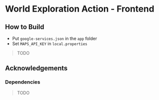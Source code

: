 # World Exploration Action - Frontend

## How to Build
- Put `google-services.json` in the `app` folder
- Set `MAPS_API_KEY` in `local.properties`
> TODO

## Acknowledgements

### Dependencies

> TODO
